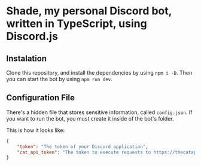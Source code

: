 # Shade, my personal Discord bot, written in TypeScript, using Discord.js

## Instalation

Clone this repository, and install the dependencies by using `npm i -D`. Then you can start the bot by using `npm run dev`.
## Configuration File

There's a hidden file that stores sensitive information, called `config.json`. If you want to run the bot, you must create it inside of the bot's folder.

This is how it looks like:
```json
{
    "token": "The token of your Discord application",
    "cat_api_token": "The token to execute requests to https://thecatapi.com"
}
```